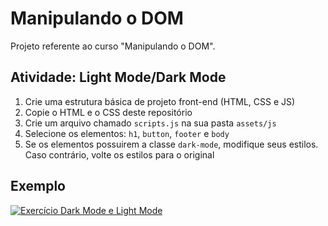 # Manipulando o DOM

Projeto referente ao curso "Manipulando o DOM".

## Atividade: Light Mode/Dark Mode

1. Crie uma estrutura básica de projeto front-end (HTML, CSS e JS)
2. Copie o HTML e o CSS deste repositório
3. Crie um arquivo chamado `scripts.js` na sua pasta `assets/js`
4. Selecione os elementos: `h1`, `button`, `footer` e `body`
5. Se os elementos possuirem a classe `dark-mode`, modifique seus estilos. Caso contrário, volte os estilos para o original

## Exemplo

[![Exercício Dark Mode e Light Mode](https://github.com/stebsnusch/basecamp-javascript/raw/main/DOM/dark-mode-exercicio.gif)](https://github.com/stebsnusch/basecamp-javascript/blob/main/DOM/dark-mode-exercicio.gif)